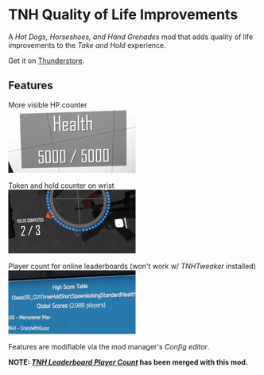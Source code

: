 # TNH Quality of Life Improvements
A *Hot Dogs, Horseshoes, and Hand Grenades* mod that adds quality of life improvements to the *Take and Hold* experience.

Get it on [Thunderstore](https://h3vr.thunderstore.io/package/muskit/TNH_Quality_of_Life_Improvements/).

## Features
More visible HP counter<br/>
<img src=preview/hp.png>

Token and hold counter on wrist<br/>
<img src=preview/stats.png>

Player count for online leaderboards (won't work w/ *TNHTweaker* installed)<br/>
<img src=preview/leaderboard.png><br/>

Features are modifiable via the mod manager's *Config editor*.

**NOTE: [*TNH Leaderboard Player Count*](https://github.com/muskit/TNH-Leaderboard-Player-Count/) has been merged with this mod.**